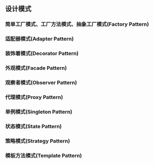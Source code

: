 ## 设计模式

### 简单工厂模式、工厂方法模式、抽象工厂模式(Factory Pattern)

### 适配器模式(Adapter Pattern)

### 装饰着模式(Decorator Pattern)

### 外观模式(Facade Pattern)

### 观察者模式(Observer Pattern)

### 代理模式(Proxy Pattern)

### 单例模式(Singleton Pattern)

### 状态模式(State Pattern)

### 策略模式(Strategy Pattern)

### 模板方法模式(Template Pattern)
